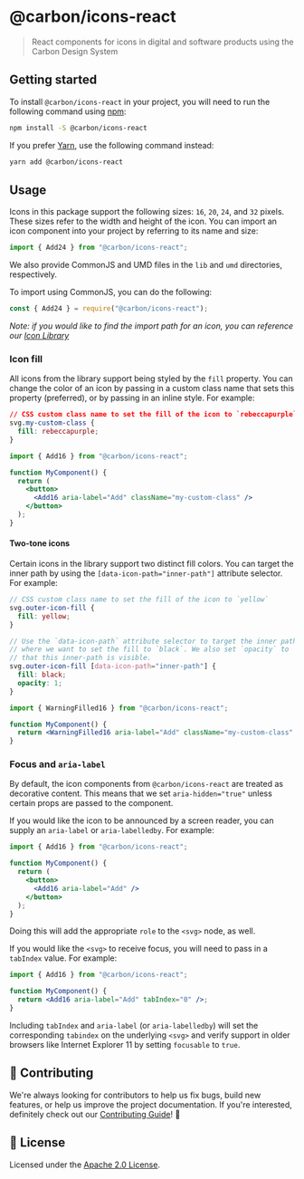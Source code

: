 # @carbon/icons-react

> React components for icons in digital and software products using the Carbon Design System

## Getting started

To install `@carbon/icons-react` in your project, you will need to run the following command using [npm](https://www.npmjs.com/):

```bash
npm install -S @carbon/icons-react
```

If you prefer [Yarn](https://yarnpkg.com/en/), use the following command
instead:

```bash
yarn add @carbon/icons-react
```

## Usage

Icons in this package support the following sizes: `16`, `20`, `24`, and `32`
pixels. These sizes refer to the width and height of the icon. You can import an
icon component into your project by referring to its name and size:

```jsx
import { Add24 } from "@carbon/icons-react";
```

We also provide CommonJS and UMD files in the `lib` and `umd` directories,
respectively.

To import using CommonJS, you can do the following:

```js
const { Add24 } = require("@carbon/icons-react");
```

_Note: if you would like to find the import path for an icon, you can reference
our
[Icon Library](https://www.carbondesignsystem.com/guidelines/iconography/library)_

### Icon fill

All icons from the library support being styled by the `fill` property. You can
change the color of an icon by passing in a custom class name that sets this
property (preferred), or by passing in an inline style. For example:

```css
// CSS custom class name to set the fill of the icon to `rebeccapurple`
svg.my-custom-class {
  fill: rebeccapurple;
}
```

```jsx
import { Add16 } from "@carbon/icons-react";

function MyComponent() {
  return (
    <button>
      <Add16 aria-label="Add" className="my-custom-class" />
    </button>
  );
}
```

#### Two-tone icons

Certain icons in the library support two distinct fill colors. You can target
the inner path by using the `[data-icon-path="inner-path"]` attribute selector.
For example:

```scss
// CSS custom class name to set the fill of the icon to `yellow`
svg.outer-icon-fill {
  fill: yellow;
}

// Use the `data-icon-path` attribute selector to target the inner path
// where we want to set the fill to `black`. We also set `opacity` to `1` so
// that this inner-path is visible.
svg.outer-icon-fill [data-icon-path="inner-path"] {
  fill: black;
  opacity: 1;
}
```

```jsx
import { WarningFilled16 } from "@carbon/icons-react";

function MyComponent() {
  return <WarningFilled16 aria-label="Add" className="my-custom-class" />;
}
```

### Focus and `aria-label`

By default, the icon components from `@carbon/icons-react` are treated as
decorative content. This means that we set `aria-hidden="true"` unless certain
props are passed to the component.

If you would like the icon to be announced by a screen reader, you can supply an
`aria-label` or `aria-labelledby`. For example:

```jsx
import { Add16 } from "@carbon/icons-react";

function MyComponent() {
  return (
    <button>
      <Add16 aria-label="Add" />
    </button>
  );
}
```

Doing this will add the appropriate `role` to the `<svg>` node, as well.

If you would like the `<svg>` to receive focus, you will need to pass in a
`tabIndex` value. For example:

```jsx
import { Add16 } from "@carbon/icons-react";

function MyComponent() {
  return <Add16 aria-label="Add" tabIndex="0" />;
}
```

Including `tabIndex` and `aria-label` (or `aria-labelledby`) will set the
corresponding `tabindex` on the underlying `<svg>` and verify support in older
browsers like Internet Explorer 11 by setting `focusable` to `true`.

## 🙌 Contributing

We're always looking for contributors to help us fix bugs, build new features, or help us improve the project documentation. If you're interested, definitely check out our [Contributing Guide](/.github/CONTRIBUTING.md)! 👀

## 📝 License

Licensed under the [Apache 2.0 License](/LICENSE).
